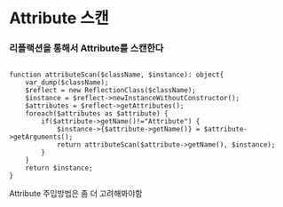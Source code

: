 # Attribute 스캔
### 리플랙션을 통해서 Attribute를 스캔한다
<pre><code>
function attributeScan($className, $instance): object{
    var_dump($className);
    $reflect = new ReflectionClass($className);
    $instance = $reflect->newInstanceWithoutConstructor();
    $attributes = $reflect->getAttributes();
    foreach($attributes as $attribute) {
        if($attribute->getName()!="Attribute") {
            $instance->{$attribute->getName()} = $attribute->getArguments();
            return attributeScan($attribute->getName(), $instance);
        }
    }
    return $instance;
}</code></pre>

Attribute 주입방법은 좀 더 고려해봐야함